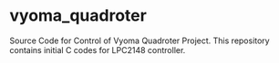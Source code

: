 # vyoma_quadroter
Source Code for Control of Vyoma Quadroter Project. This repository contains initial C codes for LPC2148 controller.
